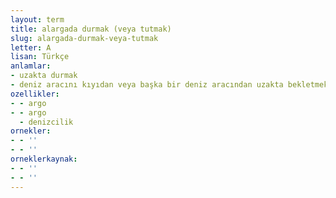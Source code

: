 ```yaml
---
layout: term
title: alargada durmak (veya tutmak)
slug: alargada-durmak-veya-tutmak
letter: A
lisan: Türkçe
anlamlar:
- uzakta durmak
- deniz aracını kıyıdan veya başka bir deniz aracından uzakta bekletmek
ozellikler:
- - argo
- - argo
  - denizcilik
ornekler:
- - ''
- - ''
orneklerkaynak:
- - ''
- - ''
---
```

